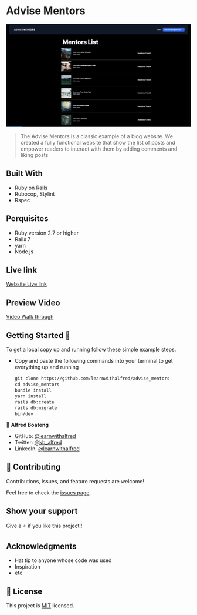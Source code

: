 # Advise Mentors

![Advise Mentors](advise_mentors.png)

> The Advise Mentors is a classic example of a blog website. We created a fully functional website that show the list of posts and empower readers to interact with them by adding comments and liking posts

## Built With

* Ruby on Rails
* Rubocop, Stylint
* Rspec

## Perquisites

 - Ruby version 2.7 or higher
 - Rails 7
 - yarn
 - Node.js

## Live link

[Website Live link](https://nana-ama.herokuapp.com/)

## Preview Video

[Video Walk through](https://www.loom.com/share/5463d533e60a4596a1ac70c89ecbfe36)

## Getting Started 🙌

To get a local copy up and running follow these simple example steps.

- Copy and paste the following commands into your terminal to get everything up and running
  ```
  git clone https://github.com/learnwithalfred/advise_mentors
  cd advise_mentors
  bundle install
  yarn install
  rails db:create
  rails db:migrate
  bin/dev

👤 **Alfred Boateng**

- GitHub: [@learnwithalfred](https://github.com/learnwithalfred)
- Twitter: [@kb_alfred](https://twitter.com/kb_alfred)
- LinkedIn: [@learnwithalfred](https://www.linkedin.com/in/learnwithalfred/)


## 🤝 Contributing

Contributions, issues, and feature requests are welcome!

Feel free to check the [issues page](../../issues/).

## Show your support

Give a ⭐️ if you like this project!!

## Acknowledgments

- Hat tip to anyone whose code was used
- Inspiration
- etc

## 📝 License

This project is [MIT](./MIT.md) licensed.

